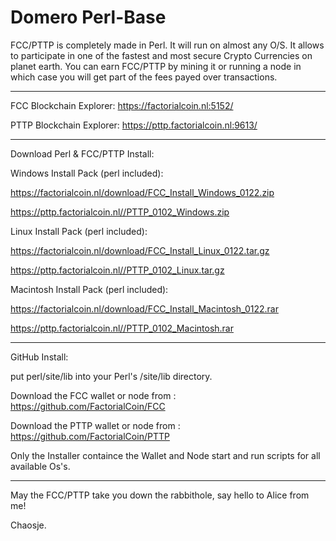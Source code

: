 # Domero Perl-Base

FCC/PTTP is completely made in Perl. It will run on almost any O/S.
It allows to participate in one of the fastest and most secure Crypto Currencies on planet earth.
You can earn FCC/PTTP by mining it or running a node in which case you will get part of the fees payed over transactions.

<hr>

FCC Blockchain Explorer: 
  https://factorialcoin.nl:5152/

PTTP Blockchain Explorer:
  https://pttp.factorialcoin.nl:9613/

<hr>

Download Perl & FCC/PTTP Install:

Windows Install Pack (perl included):

  https://factorialcoin.nl/download/FCC_Install_Windows_0122.zip
  
  https://pttp.factorialcoin.nl//PTTP_0102_Windows.zip

Linux Install Pack (perl included):

  https://factorialcoin.nl/download/FCC_Install_Linux_0122.tar.gz
  
  https://pttp.factorialcoin.nl//PTTP_0102_Linux.tar.gz
  
Macintosh Install Pack (perl included):

  https://factorialcoin.nl/download/FCC_Install_Macintosh_0122.rar
  
  https://pttp.factorialcoin.nl//PTTP_0102_Macintosh.rar
  
<hr>

GitHub Install:

put perl/site/lib into your Perl's /site/lib directory.

Download the FCC wallet or node from :  https://github.com/FactorialCoin/FCC

Download the PTTP wallet or node from :  https://github.com/FactorialCoin/PTTP

Only the Installer containce the Wallet and Node start and run scripts for all available Os's.

<hr>

May the FCC/PTTP take you down the rabbithole, say hello to Alice from me!

Chaosje.
